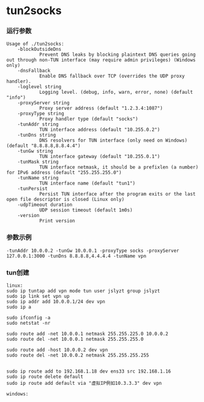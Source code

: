 # tun2socks

### 运行参数

    Usage of ./tun2socks:
        -blockOutsideDns
                Prevent DNS leaks by blocking plaintext DNS queries going out through non-TUN interface (may require admin privileges) (Windows only) 
        -dnsFallback
                Enable DNS fallback over TCP (overrides the UDP proxy handler).
        -loglevel string
                Logging level. (debug, info, warn, error, none) (default "info")
        -proxyServer string
                Proxy server address (default "1.2.3.4:1087")
        -proxyType string
                Proxy handler type (default "socks")
        -tunAddr string
                TUN interface address (default "10.255.0.2")
        -tunDns string
                DNS resolvers for TUN interface (only need on Windows) (default "8.8.8.8,8.8.4.4")
        -tunGw string
                TUN interface gateway (default "10.255.0.1")
        -tunMask string
                TUN interface netmask, it should be a prefixlen (a number) for IPv6 address (default "255.255.255.0")
        -tunName string
                TUN interface name (default "tun1")
        -tunPersist
                Persist TUN interface after the program exits or the last open file descriptor is closed (Linux only)
        -udpTimeout duration
                UDP session timeout (default 1m0s)
        -version
                Print version

### 参数示例

    -tunAddr 10.0.0.2 -tunGw 10.0.0.1 -proxyType socks -proxyServer 127.0.0.1:3000 -tunDns 8.8.8.8,4.4.4.4 -tunName vpn
    

### tun创建

    linux:
    sudo ip tuntap add vpn mode tun user jslyzt group jslyzt
    sudo ip link set vpn up
    sudo ip addr add 10.0.0.1/24 dev vpn
    sudo ip a

    sudo ifconfig -a
    sudo netstat -nr

    sudo route add -net 10.0.0.1 netmask 255.255.225.0 10.0.0.2
    sudo route del -net 10.0.0.1 netmask 255.255.255.0

    sudo route add -host 10.0.0.2 dev vpn
    sudo route del -net 10.0.0.2 netmask 255.255.255.255


    sudo ip route add to 192.168.1.18 dev ens33 src 192.168.1.16
    sudo ip route delete default
    sudo ip route add default via "虚拟IP例如10.3.3.3" dev vpn

    windows: